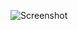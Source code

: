 ![Screenshot](![image](https://user-images.githubusercontent.com/55091681/216840109-5e571f24-ed6a-4451-b87c-8e5035e74578.png))
